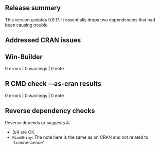 ## Release summary

This version updates 0.9.17. It essentially drops two dependencies that had
been causing trouble. 

## Addressed CRAN issues

## Win-Builder

0 errors | 0 warnings | 0 note

## R CMD check --as-cran results

0 errors | 0 warnings | 0 note

## Reverse dependency checks

Reverse depends or suggests 4: 

* 3/4 are OK. 
* `RLumShiny`: The note here is the same as on CRAN and not related to 'Luminescence'
